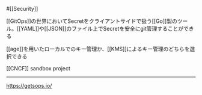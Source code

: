 #[[Security]]

[[GitOps]]の世界においてSecretをクライアントサイドで扱う[[Go]]製のツール。[[YAML]]や[[JSON]]のファイル上でSecretを安全にgit管理することができる

[[age]]を用いたローカルでのキー管理か、[[KMS]]によるキー管理のどちらを選択できる

[[CNCF]] sandbox project

---

<https://getsops.io/>